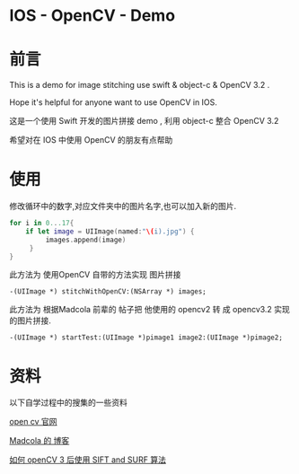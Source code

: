 # IOS - OpenCV - Demo

<!--markdown-->
<!-- toc -->

# 前言

This is a demo for image stitching use swift & object-c & OpenCV 3.2 .

Hope it's helpful for anyone want to use OpenCV in IOS.

这是一个使用 Swift 开发的图片拼接 demo , 利用 object-c 整合 OpenCV 3.2

希望对在 IOS 中使用 OpenCV 的朋友有点帮助

# 使用

修改循环中的数字,对应文件夹中的图片名字,也可以加入新的图片.
```Swift
for i in 0...17{
    if let image = UIImage(named:"\(i).jpg") {
         images.append(image)
     }
}

```

此方法为 使用OpenCV 自带的方法实现 图片拼接
```Objc
-(UIImage *) stitchWithOpenCV:(NSArray *) images;
```

此方法为 根据Madcola 前辈的 帖子把 他使用的 opencv2 转 成 opencv3.2 实现的图片拼接.
```Objc
-(UIImage *) startTest:(UIImage *)pimage1 image2:(UIImage *)pimage2;
```

# 资料

以下自学过程中的搜集的一些资料

[open cv 官网](https://opencv.org/)

[Madcola 的 博客](http://www.cnblogs.com/skyfsm/p/7411961.html)

[如何 openCV 3 后使用 SIFT and SURF 算法](https://www.pyimagesearch.com/2015/07/16/where-did-sift-and-surf-go-in-opencv-3/)
